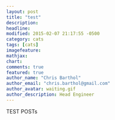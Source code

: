 ```yaml
---
layout: post
title: "test"
description: 
headline: 
modified: 2015-02-07 21:17:55 -0500
category: cats
tags: [cats]
imagefeature: 
mathjax: 
chart: 
comments: true
featured: true
author_name: "Chris Barthol"
author_email: "chris.barthol@gmail.com"
author_avatar: waiting.gif
author_description: Head Engineer
---
```


TEST POSTs